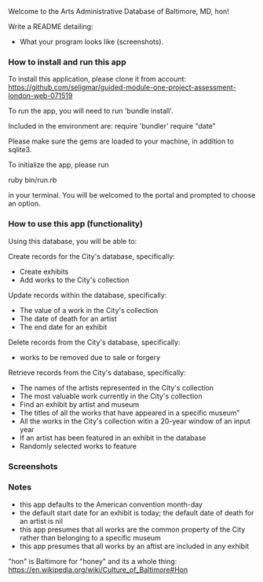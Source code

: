 Welcome to the Arts Administrative Database of Baltimore, MD, hon! 

 Write a README detailing:
  <!-- * How to install your application. -->
  <!-- * How to run your application. -->
  <!-- * How to use your application (commands that can be run). -->
  * What your program looks like (screenshots).

### How to install and run this app

To install this application, please clone it from account: 
https://github.com/seligmar/guided-module-one-project-assessment-london-web-071519

To run the app, you will need to run 'bundle install'. 

Included in the environment are: 
require 'bundler'
require "date"

Please make sure the gems are loaded to your machine, in addition to sqlite3.

To initialize the app, please run 

ruby bin/run.rb

in your terminal. You will be welcomed to the portal and prompted to choose an option. 

### How to use this app (functionality)

Using this database, you will be able to: 

Create records for the City's database, specifically:

* Create exhibits 
* Add works to the City's collection

Update records within the database, specifically: 

* The value of a work in the City's collection 
* The date of death for an artist
* The end date for an exhibit

Delete records from the City's database, specifically: 

* works to be removed due to sale or forgery 

Retrieve records from the City's database, specifically: 

* The names of the artists represented in the City's collection 
* The most valuable work currently in the City's collection 
* Find an exhibit by artist and museum
* The titles of all the works that have appeared in a specific museum"
* All the works in the City's collection witin a 20-year window of an input year 
* If an artist has been featured in an exhibit in the database 
* Randomly selected works to feature 

### Screenshots 

### Notes 

* this app defaults to the American convention month-day 
* the default start date for an exhibit is today; the default date of death for an artist is nil 
* this app presumes that all works are the common property of the City rather than belonging to a specific museum
* this app presumes that all works by an aftist are included in any exhibit

"hon" is Baltimore for "honey" and its a whole thing:  
https://en.wikipedia.org/wiki/Culture_of_Baltimore#Hon 